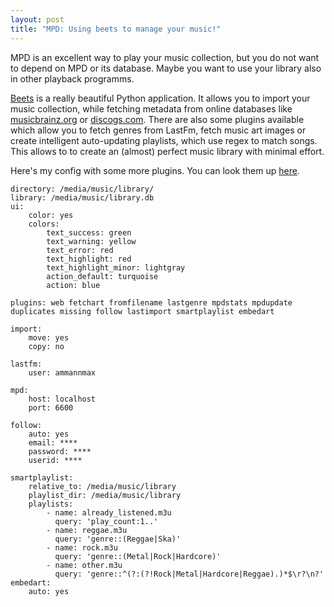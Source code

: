 ```yaml
---
layout: post
title: "MPD: Using beets to manage your music!"
---
```

MPD is an excellent way to play your music collection, but you do not want to depend on MPD or its
database. Maybe you want to use your library also in other playback programms.

[Beets](http://beets.radbox.org/) is a really beautiful Python application. It allows you to import
your music collection, while fetching metadata from online databases like [musicbrainz.org](https://musicbrainz.org/) or [discogs.com](http://www.discogs.com/).
There are also some plugins available which allow you to fetch genres from LastFm, fetch music
art images or create intelligent auto-updating playlists, which use regex to match songs.
This allows to to create an (almost) perfect music library with minimal effort.

Here's my config with some more plugins. You can look them up [here](https://beets.readthedocs.org/en/v1.3.13/plugins/index.html).

```
directory: /media/music/library/
library: /media/music/library.db
ui:
    color: yes
    colors:
        text_success: green
        text_warning: yellow
        text_error: red
        text_highlight: red
        text_highlight_minor: lightgray
        action_default: turquoise
        action: blue

plugins: web fetchart fromfilename lastgenre mpdstats mpdupdate duplicates missing follow lastimport smartplaylist embedart

import:
    move: yes
    copy: no

lastfm:
    user: ammannmax

mpd:
    host: localhost
    port: 6600

follow:
    auto: yes
    email: **** 
    password: ****
    userid: **** 

smartplaylist:
    relative_to: /media/music/library
    playlist_dir: /media/music/library
    playlists:
        - name: already_listened.m3u
          query: 'play_count:1..'
        - name: reggae.m3u
          query: 'genre::(Reggae|Ska)'             
        - name: rock.m3u
          query: 'genre::(Metal|Rock|Hardcore)'
        - name: other.m3u
          query: 'genre::^(?:(?!Rock|Metal|Hardcore|Reggae).)*$\r?\n?'
embedart:
    auto: yes
```
